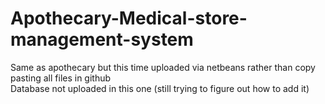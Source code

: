 # Apothecary-Medical-store-management-system
Same as apothecary but this time uploaded via netbeans rather than copy pasting all files in github <br/>
Database not uploaded in this one (still trying to figure out how to add it)
